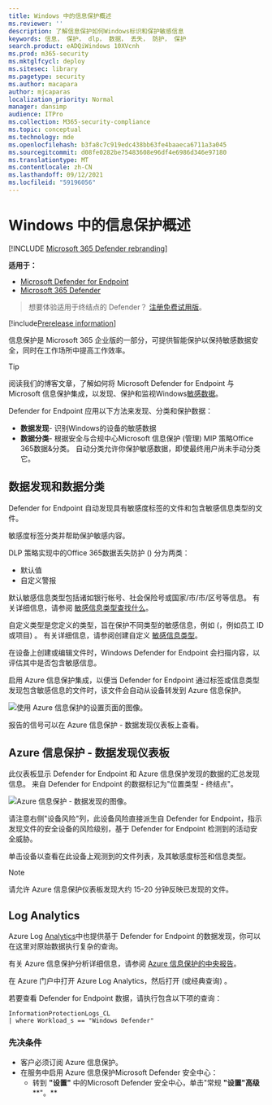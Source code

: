 ```yaml
---
title: Windows 中的信息保护概述
ms.reviewer: ''
description: 了解信息保护如何Windows标识和保护敏感信息
keywords: 信息， 保护， dlp， 数据， 丢失， 防护， 保护
search.product: eADQiWindows 10XVcnh
ms.prod: m365-security
ms.mktglfcycl: deploy
ms.sitesec: library
ms.pagetype: security
ms.author: macapara
author: mjcaparas
localization_priority: Normal
manager: dansimp
audience: ITPro
ms.collection: M365-security-compliance
ms.topic: conceptual
ms.technology: mde
ms.openlocfilehash: b3fa8c7c919edc438bb63fe4baaeca6711a3a045
ms.sourcegitcommit: d08fe0282be75483608e96df4e6986d346e97180
ms.translationtype: MT
ms.contentlocale: zh-CN
ms.lasthandoff: 09/12/2021
ms.locfileid: "59196056"
---
```

# <a name="information-protection-in-windows-overview"></a>Windows 中的信息保护概述

[!INCLUDE [Microsoft 365 Defender rebranding](../../includes/microsoft-defender.md)]

**适用于：**

- [Microsoft Defender for Endpoint](https://go.microsoft.com/fwlink/p/?linkid=2154037)
- [Microsoft 365 Defender](https://go.microsoft.com/fwlink/?linkid=2118804)

> 想要体验适用于终结点的 Defender？ [注册免费试用版](https://signup.microsoft.com/create-account/signup?products=7f379fee-c4f9-4278-b0a1-e4c8c2fcdf7e&ru=https://aka.ms/MDEp2OpenTrial?ocid=docs-wdatp-exposedapis-abovefoldlink)。

[!include[Prerelease information](../../includes/prerelease.md)]

信息保护是 Microsoft 365 企业版的一部分，可提供智能保护以保持敏感数据安全，同时在工作场所中提高工作效率。

> [!TIP]
> 阅读我们的博客文章，了解如何将 Microsoft Defender for Endpoint 与 Microsoft 信息保护集成，以发现、保护和监视Windows[敏感数据](https://cloudblogs.microsoft.com/microsoftsecure/2019/01/17/windows-defender-atp-integrates-with-microsoft-information-protection-to-discover-protect-and-monitor-sensitive-data-on-windows-devices/)。

Defender for Endpoint 应用以下方法来发现、分类和保护数据：

- **数据发现**- 识别Windows的设备的敏感数据
- **数据分类**- 根据安全与合规中心Microsoft 信息保护 (管理) MIP 策略Office 365数据&分类。 自动分类允许你保护敏感数据，即使最终用户尚未手动分类它。

## <a name="data-discovery-and-data-classification"></a>数据发现和数据分类

Defender for Endpoint 自动发现具有敏感度标签的文件和包含敏感信息类型的文件。

敏感度标签分类并帮助保护敏感内容。

DLP 策略实现中的Office 365数据丢失防护 () 分为两类：

- 默认值
- 自定义警报

默认敏感信息类型包括诸如银行帐号、社会保险号或国家/市/市/区号等信息。 有关详细信息，请参阅 [敏感信息类型查找什么](/office365/securitycompliance/what-the-sensitive-information-types-look-for)。

自定义类型是您定义的类型，旨在保护不同类型的敏感信息，例如 (，例如员工 ID 或项目) 。 有关详细信息，请参阅创建自定义 [敏感信息类型](/office365/securitycompliance/create-a-custom-sensitive-information-type)。

在设备上创建或编辑文件时，Windows Defender for Endpoint 会扫描内容，以评估其中是否包含敏感信息。

启用 Azure 信息保护集成，以便当 Defender for Endpoint 通过标签或信息类型发现包含敏感信息的文件时，该文件会自动从设备转发到 Azure 信息保护。

![使用 Azure 信息保护的设置页面的图像。](images/atp-settings-aip.png)

报告的信号可以在 Azure 信息保护 - 数据发现仪表板上查看。

## <a name="azure-information-protection---data-discovery-dashboard"></a>Azure 信息保护 - 数据发现仪表板

此仪表板显示 Defender for Endpoint 和 Azure 信息保护发现的数据的汇总发现信息。 来自 Defender for Endpoint 的数据标记为"位置类型 - 终结点"。

![Azure 信息保护 - 数据发现的图像。](images/azure-data-discovery.png)

请注意右侧"设备风险"列，此设备风险直接派生自 Defender for Endpoint，指示发现文件的安全设备的风险级别，基于 Defender for Endpoint 检测到的活动安全威胁。

单击设备以查看在此设备上观测到的文件列表，及其敏感度标签和信息类型。

> [!NOTE]
> 请允许 Azure 信息保护仪表板发现大约 15-20 分钟反映已发现的文件。

## <a name="log-analytics"></a>Log Analytics

Azure Log [Analytics](/azure/log-analytics/log-analytics-overview)中也提供基于 Defender for Endpoint 的数据发现，你可以在这里对原始数据执行复杂的查询。

有关 Azure 信息保护分析详细信息，请参阅 [Azure 信息保护的中央报告](/azure/information-protection/reports-aip)。

在 Azure 门户中打开 Azure Log Analytics，然后打开 (或经典查询) 。

若要查看 Defender for Endpoint 数据，请执行包含以下项的查询：

```text
InformationProtectionLogs_CL
| where Workload_s == "Windows Defender"
```

### <a name="prerequisites"></a>先决条件

- 客户必须订阅 Azure 信息保护。
- 在服务中启用 Azure 信息保护Microsoft Defender 安全中心：
  - 转到 **"设置"** 中的Microsoft Defender 安全中心，单击"常规 **"设置"高级****"。**
